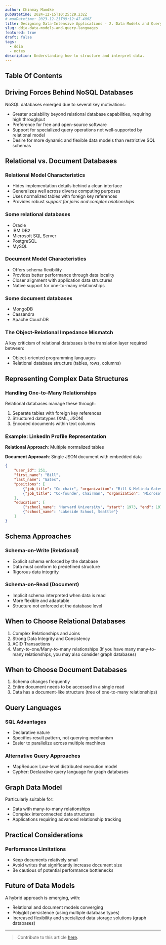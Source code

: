 ```yaml
---
author: Chinmay Mandke
pubDatetime: 2024-12-15T10:25:29.232Z
# modDatetime: 2023-12-21T09:12:47.400Z
title: Designing Data-Intensive Applications - 2. Data Models and Query Languages
slug: ddia-data-models-and-query-languages
featured: true
draft: false
tags:
  - ddia
  - notes
description: Understanding how to structure and interpret data.
---
```


## Table Of Contents

## Driving Forces Behind NoSQL Databases

NoSQL databases emerged due to several key motivations:

- Greater scalability beyond relational database capabilities, requiring high throughput
- Preference for free and open-source software
- Support for specialized query operations not well-supported by relational model
- Desire for more dynamic and flexible data models than restrictive SQL schemas

## Relational vs. Document Databases

### Relational Model Characteristics

- Hides implementation details behind a clean interface
- Generalizes well across diverse computing purposes
- Uses normalized tables with foreign key references
- Provides robust *support for joins and complex relationships*

### Some relational databases

- Oracle
- IBM DB2
- Microsoft SQL Server
- PostgreSQL
- MySQL

### Document Model Characteristics

- Offers schema flexibility
- Provides better performance through data locality
- Closer alignment with application data structures
- Native support for one-to-many relationships

### Some document databases

- MongoDB
- Cassandra
- Apache CouchDB

### The Object-Relational Impedance Mismatch

A key criticism of relational databases is the translation layer required between:

- Object-oriented programming languages
- Relational database structure (tables, rows, columns)

## Representing Complex Data Structures

### Handling One-to-Many Relationships

Relational databases manage these through:

1. Separate tables with foreign key references
2. Structured datatypes (XML, JSON)
3. Encoded documents within text columns

### Example: LinkedIn Profile Representation

**Relational Approach**: Multiple normalized tables

**Document Approach**: Single JSON document with embedded data

```json
{
    "user_id": 251,
    "first_name": "Bill",
    "last_name": "Gates",
    "positions": [
        {"job_title": "Co-chair", "organization": "Bill & Melinda Gates Foundation"},
        {"job_title": "Co-founder, Chairman", "organization": "Microsoft"}
    ],
    "education": [
        {"school_name": "Harvard University", "start": 1973, "end": 1975},
        {"school_name": "Lakeside School, Seattle"}
    ]
}
```

## Schema Approaches

### Schema-on-Write (Relational)

- Explicit schema enforced by the database
- Data must conform to predefined structure
- Rigorous data integrity

### Schema-on-Read (Document)

- Implicit schema interpreted when data is read
- More flexible and adaptable
- Structure not enforced at the database level

## When to Choose Relational Databases

1. Complex Relationships and Joins
2. Strong Data Integrity and Consistency
3. ACID Transactions
4. Many-to-one/Many-to-many relationships (If you have many many-to-many relationships, you may also consider graph databases)

## When to Choose Document Databases

1. Schema changes frequently
2. Entire document needs to be accessed in a single read
3. Data has a document-like structure (tree of one-to-many relationships)

## Query Languages

### SQL Advantages

- Declarative nature
- Specifies result pattern, not querying mechanism
- Easier to parallelize across multiple machines

### Alternative Query Approaches

- MapReduce: Low-level distributed execution model
- Cypher: Declarative query language for graph databases

## Graph Data Model

Particularly suitable for:

- Data with many-to-many relationships
- Complex interconnected data structures
- Applications requiring advanced relationship tracking

## Practical Considerations

### Performance Limitations

- Keep documents relatively small
- Avoid writes that significantly increase document size
- Be cautious of potential performance bottlenecks

## Future of Data Models

A hybrid approach is emerging, with:

- Relational and document models converging
- Polyglot persistence (using multiple database types)
- Increased flexibility and specialized data storage solutions (graph databases)

---
> Contribute to this article [here](https://github.com/programmer-04/ddia-notes.git).
